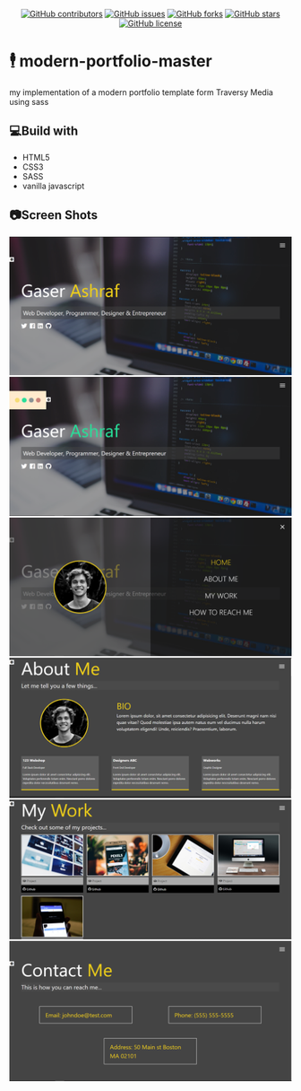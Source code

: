 <div align="center">

[![GitHub contributors](https://img.shields.io/github/contributors/gaserashraf/Flappy-Bird)](https://github.com/gaserashraf/Flappy-Bird/contributors)
[![GitHub issues](https://img.shields.io/github/issues/gaserashraf/Flappy-Bird)](https://github.com/gaserashraf/Flappy-Bird/issues)
[![GitHub forks](https://img.shields.io/github/forks/gaserashraf/Flappy-Bird)](https://github.com/gaserashraf/Flappy-Bird/network)
[![GitHub stars](https://img.shields.io/github/stars/gaserashraf/Flappy-Bird)](https://github.com/gaserashraf/Flappy-Bird/stargazers)
[![GitHub license](https://img.shields.io/github/license/gaserashraf/Flappy-Bird)](https://github.com/gaserashraf/Flappy-Bird/blob/master/LICENSE)

</div>

# 🕴️ modern-portfolio-master
my implementation of a modern portfolio template form Traversy Media using sass

## 💻Build with
* HTML5
* CSS3
* SASS
* vanilla javascript
## 📷Screen Shots
![1](ss/1.PNG)
![2](ss/2.PNG)
![3](ss/3.PNG)
![4](ss/4.PNG)
![5](ss/5.PNG)
![6](ss/6.PNG)
